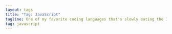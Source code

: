 ```yaml
---
layout: tags
title: "Tag: JavaScript"
tagline: One of my favorite coding languages that's slowly eating the Internet
tag: javascript
---
```


